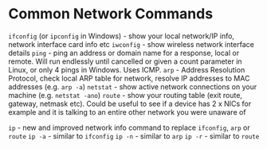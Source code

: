 # Common Network Commands
`ifconfig` (or `ipconfig` in Windows) - show your local network/IP info, network interface card info etc
`iwconfig` - show wireless network interface details
`ping` - ping an address or domain name for a response, local or remote. Will run endlessly until cancelled or given a count parameter in Linux, or only 4 pings in Windows. Uses ICMP.
`arp` - Address Resolution Protocol, check local ARP table for network, resolve IP addresses to MAC addresses (e.g. `arp -a`)
`netstat` - show active network connections on your machine (e.g. `netstat -ano`) 
`route` - show your routing table (exit route, gateway, netmask etc). Could be useful to see if a device has 2 x NICs for example and it is talking to an entire other network you were unaware of

`ip` - new and improved network info command to replace `ifconfig`, `arp` or `route`
	`ip -a` - similar to `ifconfig`
	`ip -n` - similar to `arp`
	`ip -r` - similar to `route`